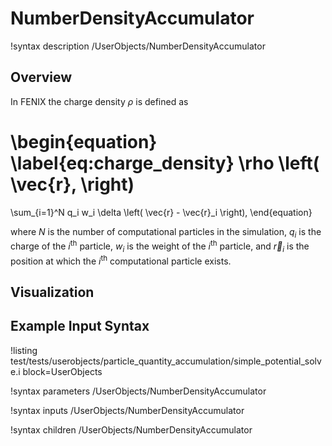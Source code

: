 # NumberDensityAccumulator

!syntax description /UserObjects/NumberDensityAccumulator

## Overview

In FENIX the charge density $\rho$ is defined as

\begin{equation} \label{eq:charge_density}
  \rho
  \left(
    \vec{r}\,
  \right)
   =
  \sum_{i=1}^N
  q_i
  w_i \delta
  \left(
    \vec{r} - \vec{r}_i
  \right),
\end{equation}

where $N$ is the number of computational particles in the simulation, $q_i$ is the charge of the $i^\text{th}$ particle, $w_i$ is the weight of the $i^\text{th}$ particle, and $\vec{r}_i$ is the position at which the $i^\text{th}$ computational particle exists.

## Visualization


## Example Input Syntax

!listing test/tests/userobjects/particle_quantity_accumulation/simple_potential_solve.i block=UserObjects

!syntax parameters /UserObjects/NumberDensityAccumulator

!syntax inputs /UserObjects/NumberDensityAccumulator

!syntax children /UserObjects/NumberDensityAccumulator
